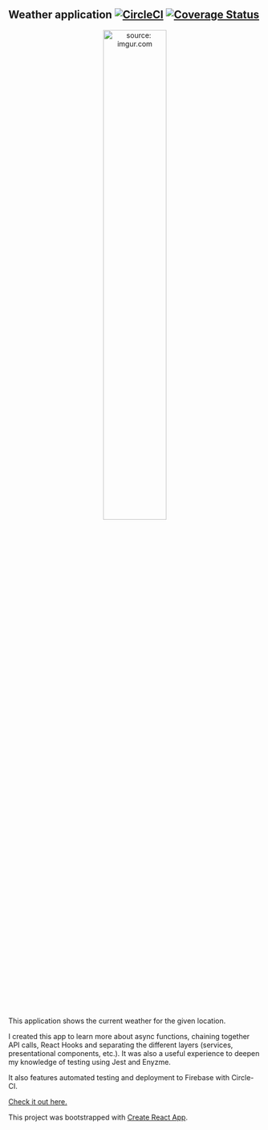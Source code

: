## Weather application [![CircleCI](https://circleci.com/gh/mark182182/weather-app/tree/master.svg?style=svg)](https://circleci.com/gh/mark182182/weather-app/tree/master) [![Coverage Status](https://coveralls.io/repos/github/mark182182/weather-app/badge.svg)](https://coveralls.io/github/mark182182/weather-app)

<p align="center"><a href="https://imgur.com/MhGtjqZ"><img src="https://i.imgur.com/MhGtjqZ.jpg" width="50%" height="50%" title="source: imgur.com" /></a></p>

This application shows the current weather for the given location.

 I created this app to learn more about async functions, chaining together API calls, React Hooks and separating the different layers (services, presentational components, etc.). It was also a useful experience to deepen my knowledge of testing using Jest and Enyzme.

It also features automated testing and deployment to Firebase with Circle-CI.


[Check it out here.](https://weatherapp-c1a03.firebaseapp.com/)

This project was bootstrapped with [Create React App](https://github.com/facebook/create-react-app).
